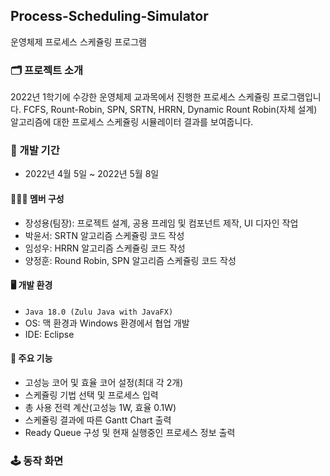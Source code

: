 ## Process-Scheduling-Simulator
운영체제 프로세스 스케쥴링 프로그램

### 🗂️ 프로젝트 소개
2022년 1학기에 수강한 운영체제 교과목에서 진행한 프로세스 스케쥴링 프로그램입니다. FCFS, Rount-Robin, SPN, SRTN, HRRN, Dynamic Rount Robin(자체 설계) 알고리즘에 대한 프로세스 스케쥴링 시뮬레이터 결과를 보여줍니다.
<br>

### 📆 개발 기간
* 2022년 4월 5일 ~ 2022년 5월 8일

#### 🙋🏻‍♂️ 멤버 구성
 - 장성용(팀장): 프로젝트 설계, 공용 프레임 및 컴포넌트 제작, UI 디자인 작업
 - 박윤서: SRTN 알고리즘 스케쥴링 코드 작성
 - 임성우: HRRN 알고리즘 스케쥴링 코드 작성
 - 양정훈: Round Robin, SPN 알고리즘 스케쥴링 코드 작성

#### 🖥️ 개발 환경
 - `Java 18.0 (Zulu Java with JavaFX)`
 - OS: 맥 환경과 Windows 환경에서 협업 개발
 - IDE: Eclipse

#### 🔖 주요 기능
 - 고성능 코어 및 효율 코어 설정(최대 각 2개)
 - 스케쥴링 기법 선택 및 프로세스 입력
 - 총 사용 전력 계산(고성능 1W, 효율 0.1W)
 - 스케쥴링 결과에 따른 Gantt Chart 출력
 - Ready Queue 구성 및 현재 실행중인 프로세스 정보 출력

### 🕹️ 동작 화면

